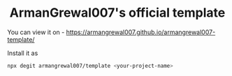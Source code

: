 <div align="center"><h1>ArmanGrewal007's official template</h1></div>

You can view it on - https://armangrewal007.github.io/armangrewal007-template/

Install it as 
```bash
npx degit armangrewal007/template <your-project-name>
```
